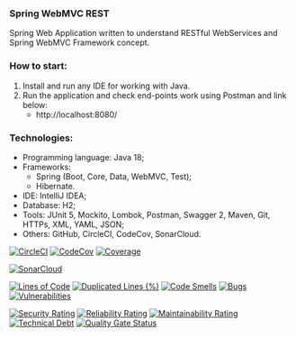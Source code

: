 ### Spring WebMVC REST
Spring Web Application written to understand RESTful WebServices and Spring WebMVC Framework concept.



### How to start:
1. Install and run any IDE for working with Java.
2. Run the application and check end-points work using Postman and link below:
   - http://localhost:8080/



### Technologies:
- Programming language: Java 18;
- Frameworks:
  - Spring (Boot, Core, Data, WebMVC, Test);
  - Hibernate.
- IDE: IntelliJ IDEA;
- Database: H2;
- Tools: JUnit 5, Mockito, Lombok, Postman, Swagger 2, Maven, Git, HTTPs, XML, YAML, JSON;
- Others: GitHub, CircleCI, CodeCov, SonarCloud.

[![CircleCI](https://circleci.com/gh/Crazy-pro/spring-webmvc-rest.svg?style=svg)](https://app.circleci.com/gh/Crazy-pro/spring-webmvc-rest)
[![CodeCov](https://codecov.io/gh/Crazy-pro/spring-webmvc-rest/branch/master/graph/badge.svg)](https://codecov.io/gh/Crazy-pro/spring-webmvc-rest)
[![Coverage](https://sonarcloud.io/api/project_badges/measure?project=Crazy-pro_spring-webmvc-rest&metric=coverage)](https://sonarcloud.io/summary/new_code?id=Crazy-pro_spring-webmvc-rest)

[![SonarCloud](https://sonarcloud.io/images/project_badges/sonarcloud-black.svg)](https://sonarcloud.io/summary/new_code?id=Crazy-pro_spring-webmvc-rest)

[![Lines of Code](https://sonarcloud.io/api/project_badges/measure?project=Crazy-pro_spring-webmvc-rest&metric=ncloc)](https://sonarcloud.io/summary/new_code?id=Crazy-pro_spring-webmvc-rest)
[![Duplicated Lines (%)](https://sonarcloud.io/api/project_badges/measure?project=Crazy-pro_spring-webmvc-rest&metric=duplicated_lines_density)](https://sonarcloud.io/summary/new_code?id=Crazy-pro_spring-webmvc-rest)
[![Code Smells](https://sonarcloud.io/api/project_badges/measure?project=Crazy-pro_spring-webmvc-rest&metric=code_smells)](https://sonarcloud.io/summary/new_code?id=Crazy-pro_spring-webmvc-rest)
[![Bugs](https://sonarcloud.io/api/project_badges/measure?project=Crazy-pro_spring-webmvc-rest&metric=bugs)](https://sonarcloud.io/summary/new_code?id=Crazy-pro_spring-webmvc-rest)
[![Vulnerabilities](https://sonarcloud.io/api/project_badges/measure?project=Crazy-pro_spring-webmvc-rest&metric=vulnerabilities)](https://sonarcloud.io/summary/new_code?id=Crazy-pro_spring-webmvc-rest)

[![Security Rating](https://sonarcloud.io/api/project_badges/measure?project=Crazy-pro_spring-webmvc-rest&metric=security_rating)](https://sonarcloud.io/summary/new_code?id=Crazy-pro_spring-webmvc-rest)
[![Reliability Rating](https://sonarcloud.io/api/project_badges/measure?project=Crazy-pro_spring-webmvc-rest&metric=reliability_rating)](https://sonarcloud.io/summary/new_code?id=Crazy-pro_spring-webmvc-rest)
[![Maintainability Rating](https://sonarcloud.io/api/project_badges/measure?project=Crazy-pro_spring-webmvc-rest&metric=sqale_rating)](https://sonarcloud.io/summary/new_code?id=Crazy-pro_spring-webmvc-rest)
[![Technical Debt](https://sonarcloud.io/api/project_badges/measure?project=Crazy-pro_spring-webmvc-rest&metric=sqale_index)](https://sonarcloud.io/summary/new_code?id=Crazy-pro_spring-webmvc-rest)
[![Quality Gate Status](https://sonarcloud.io/api/project_badges/measure?project=Crazy-pro_spring-webmvc-rest&metric=alert_status)](https://sonarcloud.io/summary/new_code?id=Crazy-pro_spring-webmvc-rest)
